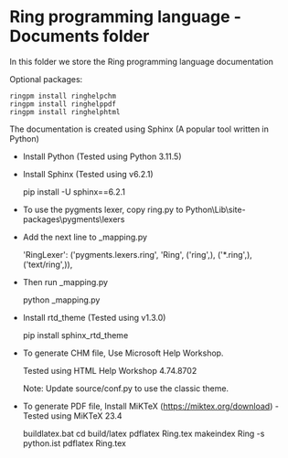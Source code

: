 Ring programming language - Documents folder
============================================

In this folder we store the Ring programming language documentation 

Optional packages:

	ringpm install ringhelpchm
	ringpm install ringhelppdf
	ringpm install ringhelphtml	

The documentation is created using Sphinx (A popular tool written in Python)

-  Install Python (Tested using Python 3.11.5)

-  Install Sphinx (Tested using v6.2.1) 

	pip install -U sphinx==6.2.1

-  To use the pygments lexer, copy ring.py to Python\Lib\site-packages\pygments\lexers

-  Add the next line to _mapping.py

	'RingLexer': ('pygments.lexers.ring', 'Ring', ('ring',), ('*.ring',), ('text/ring',)),

-  Then run _mapping.py
	
	python _mapping.py

-  Install rtd_theme (Tested using v1.3.0)

	pip install sphinx_rtd_theme

-  To generate CHM file, Use Microsoft Help Workshop. 

	Tested using HTML Help Workshop 4.74.8702

	Note: Update source/conf.py to use the classic theme.

-  To generate PDF file, Install MiKTeX (https://miktex.org/download) - Tested using MiKTeX 23.4

	buildlatex.bat
	cd build/latex
	pdflatex Ring.tex
	makeindex Ring -s python.ist
	pdflatex Ring.tex

	